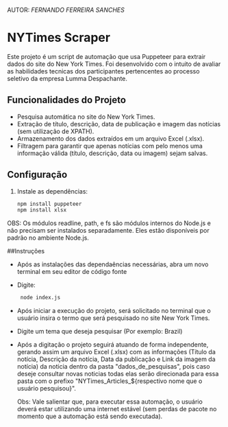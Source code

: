 AUTOR: *FERNANDO FERREIRA SANCHES*

# NYTimes Scraper

Este projeto é um script de automação que usa Puppeteer para extrair dados do site do New York Times. Foi desenvolvido com o intuito de avaliar as habilidades tecnicas dos participantes pertencentes ao processo seletivo da empresa Lumma Despachante.

## Funcionalidades do Projeto

- Pesquisa automática no site do New York Times.
- Extração de título, descrição, data de publicação e imagem das notícias (sem utilização de XPATH).
- Armazenamento dos dados extraídos em um arquivo Excel (.xlsx).
- Filtragem para garantir que apenas notícias com pelo menos uma informação válida (título, descrição, data ou imagem) sejam salvas.

## Configuração

1. Instale as dependências:
   ```bash
   npm install puppeteer
   npm install xlsx
   
OBS: Os módulos readline, path, e fs são módulos internos do Node.js e não precisam ser instalados separadamente. Eles estão disponíveis por padrão no ambiente Node.js.

##Instruções

- Após as instalações das dependaências necessárias, abra um novo terminal em seu editor de código fonte
- Digite:
  ```bash
   node index.js

- Após iniciar a execução do projeto, será solicitado no terminal que o usuário insira o termo que será pesquisado no site New York Times.
- Digite um tema que deseja pesquisar (Por exemplo: Brazil)
- Após a digitação o projeto seguirá atuando de forma independente, gerando assim um arquivo Excel (.xlsx) com as informações (Título da notícia, Descrição da notícia, Data da publicação e Link da imagem da notícia) da noticia dentro da pasta "dados_de_pesquisas", pois caso deseje consultar novas noticias todas elas serão direcionada para essa pasta com o prefixo "NYTimes_Articles_${respectivo nome que o usuário pesquisou}".

  Obs: Vale salientar que, para executar essa automação, o usuário deverá estar utilizando uma internet estável (sem perdas de pacote no momento que a automação está sendo executada).
